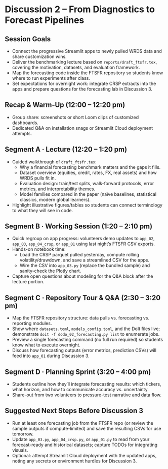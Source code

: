 # Discussion 2 – From Diagnostics to Forecast Pipelines

## Session Goals
- Connect the progressive Streamlit apps to newly pulled WRDS data and share customization wins.
- Deliver the benchmarking lecture based on `reports/draft_ftsfr.tex`, covering the motivation, datasets, and evaluation framework.
- Map the forecasting code inside the FTSFR repository so students know where to run experiments after class.
- Set expectations for overnight work: integrate CRSP extracts into the apps and prepare questions for the forecasting lab in Discussion 3.

## Recap & Warm-Up (12:00 – 12:20 pm)
- Group share: screenshots or short Loom clips of customized dashboards.
- Dedicated Q&A on installation snags or Streamlit Cloud deployment attempts.

## Segment A · Lecture (12:20 – 1:20 pm)
- Guided walkthrough of `draft_ftsfr.tex`:
  - Why a financial forecasting benchmark matters and the gaps it fills.
  - Dataset overview (equities, credit, rates, FX, real assets) and how WRDS pulls fit in.
  - Evaluation design: train/test splits, walk-forward protocols, error metrics, and interpretability themes.
  - Model families compared in the paper (naïve baselines, statistical classics, modern global learners).
- Highlight illustrative figures/tables so students can connect terminology to what they will see in code.

## Segment B · Working Session (1:20 – 2:10 pm)
- Quick regroup on app progress: volunteers demo updates to `app_02`, `app_03`, `app_04_crsp`, or `app_01` using last night’s FTSFR CSV exports.
- Hands-on notebook time:
  - Load the CRSP parquet pulled yesterday, compute rolling volatility/drawdown, and save a streamlined CSV for the apps.
  - Wire the CSV into `app_03.py` (replace the bundled sample) and sanity-check the Plotly chart.
- Capture open questions about modeling for the Q&A block after the lecture portion.

## Segment C · Repository Tour & Q&A (2:30 – 3:20 pm)
- Map the FTSFR repository structure: data pulls vs. forecasting vs. reporting modules.
- Show where `datasets.toml`, `models_config.toml`, and the DoIt files live; demonstrate `doit -f dodo_02_forecasting.py list` to enumerate jobs.
- Preview a single forecasting command (no full run required) so students know what to execute overnight.
- Discuss how forecasting outputs (error metrics, prediction CSVs) will feed into `app_01` during Discussion 3.

## Segment D · Planning Sprint (3:20 – 4:00 pm)
- Students outline how they’ll integrate forecasting results: which tickers, what horizon, and how to communicate accuracy vs. uncertainty.
- Share-out from two volunteers to pressure-test narrative and data flow.

## Suggested Next Steps Before Discussion 3
- Run at least one forecasting job from the FTSFR repo (or review the sample outputs if compute-limited) and save the resulting CSVs for use tomorrow.
- Update `app_03.py`, `app_04_crsp.py`, or `app_01.py` to read from your forecast-ready and historical datasets; capture TODOs for integrating visuals.
- Optional: attempt Streamlit Cloud deployment with the updated apps, noting any secrets or environment hurdles for Discussion 3.
